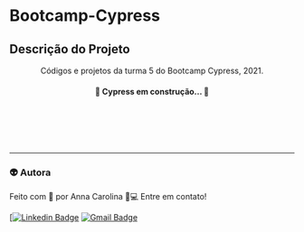 ﻿# Bootcamp-Cypress

## Descrição do Projeto
<p align="center">Códigos e projetos da turma 5 do Bootcamp Cypress, 2021.</p>

<h4 align="center"> 
	🚧  Cypress em construção...  🚧
</h4>


<br>
<br>
<br>
<br>

---
### 👽 Autora
Feito com 💜 por Anna Carolina 👋💻 Entre em contato!

[[![Linkedin Badge](https://img.shields.io/badge/-Thiago-blue?style=flat-square&logo=Linkedin&logoColor=white&link=https://www.linkedin.com/in/tgmarinho/)](https://www.linkedin.com/in/anna-carolina-campos-corado-66603015a/) 
[![Gmail Badge](https://img.shields.io/badge/-tgmarinho@gmail.com-c14438?style=flat-square&logo=Gmail&logoColor=white&link=mailto:tgmarinho@gmail.com)](mailto:ac.ccorado@gmail.com)

